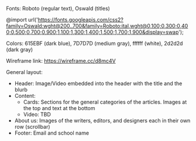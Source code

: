 Fonts: Roboto (regular text), Oswald (titles)

@import url('https://fonts.googleapis.com/css2?family=Oswald:wght@200..700&family=Roboto:ital,wght@0,100;0,300;0,400;0,500;0,700;0,900;1,100;1,300;1,400;1,500;1,700;1,900&display=swap');

Colors: 615EBF (dark blue), 7D7D7D (medium gray), ffffff (white), 2d2d2d (dark gray)

Wireframe link: https://wireframe.cc/d8mc4V

General layout:

* Header: Image/Video embedded into the header with the title and the blurb
* Content:
    * Cards: Sections for the general categories of the articles. Images at the top and text at the bottom
    * Video: TBD
* About us: Images of the writers, editors, and designers each in their own row (scrollbar)
* Footer: Email and school name